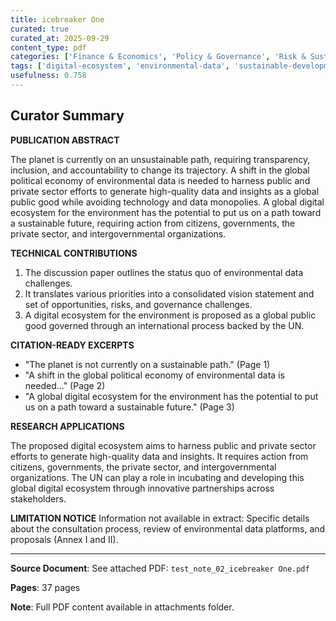 ```yaml
---
title: icebreaker One
curated: true
curated_at: 2025-09-29
content_type: pdf
categories: ['Finance & Economics', 'Policy & Governance', 'Risk & Sustainability']
tags: ['digital-ecosystem', 'environmental-data', 'sustainable-development', 'data-governance', 'innovation-partnerships', 'un-environment', 'global-public-good', 'technology-and-data-monopolies', 'frontier-technologies', 'data-sharing']
usefulness: 0.758
---
```

## Curator Summary

**PUBLICATION ABSTRACT**

The planet is currently on an unsustainable path, requiring transparency, inclusion, and accountability to change its trajectory. A shift in the global political economy of environmental data is needed to harness public and private sector efforts to generate high-quality data and insights as a global public good while avoiding technology and data monopolies. A global digital ecosystem for the environment has the potential to put us on a path toward a sustainable future, requiring action from citizens, governments, the private sector, and intergovernmental organizations.

**TECHNICAL CONTRIBUTIONS**

1. The discussion paper outlines the status quo of environmental data challenges.
2. It translates various priorities into a consolidated vision statement and set of opportunities, risks, and governance challenges.
3. A digital ecosystem for the environment is proposed as a global public good governed through an international process backed by the UN.

**CITATION-READY EXCERPTS**

* "The planet is not currently on a sustainable path." (Page 1)
* "A shift in the global political economy of environmental data is needed..." (Page 2)
* "A global digital ecosystem for the environment has the potential to put us on a path toward a sustainable future." (Page 3)

**RESEARCH APPLICATIONS**

The proposed digital ecosystem aims to harness public and private sector efforts to generate high-quality data and insights. It requires action from citizens, governments, the private sector, and intergovernmental organizations. The UN can play a role in incubating and developing this global digital ecosystem through innovative partnerships across stakeholders.

**LIMITATION NOTICE**
Information not available in extract: Specific details about the consultation process, review of environmental data platforms, and proposals (Annex I and II).

---

**Source Document**: See attached PDF: `test_note_02_icebreaker One.pdf`

**Pages**: 37 pages

**Note**: Full PDF content available in attachments folder.
